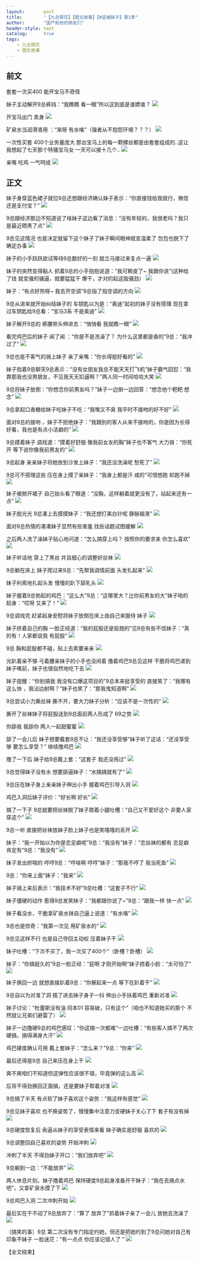 ```yaml
---
layout:       post
title:        "【九总探花】【图文故事】【#蓝裙妹子】第1季"
author:       "国产和他的朋友们"
header-style: text
catalog:      true
tags:
    - 九总探花
    - 图文故事
---
```


## 前文

套套一次买400 能开宝马不奇怪

妹子主动解开9总裤裆：“我瞧瞧 看一眼”所以这到底是谁嫖谁？
![](https://t.tmh7.app/tupian/forum/202411/29/013741zneiz77e7eeodjy9.gif)

开宝马出门 卖身
![](https://t.tmh7.app/tupian/forum/202411/29/013743yij7rq2yb72quoju.gif)

矿泉水当润滑液用 ：“来呀 有水咯”（强者从不抱怨环境？？？）
![](https://t.tmh7.app/tupian/forum/202411/29/014043qgwobw5njllxg8w1.gif)

一次性买套 400个业务量庞大 那台宝马上的每一颗螺丝都是由套套组成的..这让我想起了七天那个特骚宝马女 一天可以接十几个..
![](https://t.tmh7.app/tupian/forum/202411/29/013629y2wt2uww2qtw122w.gif)

亲嘴 吃鸡 一气呵成
![](https://t.tmh7.app/tupian/forum/202411/29/013628libjkjk0izebjkzb.gif)

## 正文

妹子身穿蓝色裙子就位9总还想跟经济确认妹子表示：“你直接钱给我就行，微信还是支付宝？”
![](https://t.tmh7.app/tupian/forum/202411/29/011317dxcnwklgzc81uig8.gif)

9总跟经济那边不知道说了啥妹子这边看了消息：“没有年轻的，我很老吗？我只是最近晒黑了点”
![](https://t.tmh7.app/tupian/forum/202411/29/011319qx332j135b43s833.gif)

9总见这情况 也是决定就留下这个妹子了妹子瞬间眼神就变温柔了 包包也脱下了确定办事
![](https://t.tmh7.app/tupian/forum/202411/29/011321mxllwqqsu7ccqu44.gif)

妹子的小手跃跃欲试等待9总数好的一刻 就立马接过来复点一遍
![](https://t.tmh7.app/tupian/forum/202411/29/011324qnx2o6rnc5tpkgup.gif)

妹子的突然变得黏人 抓着9总的小手抱抱说道：“我可赖皮了~ 我跟你说”(这种给了钱 就变骚的骚逼，就要猛猛干 爆干，才对的起这股骚劲）
![](https://t.tmh7.app/tupian/forum/202411/29/011327fju8xnixjastbtnn.gif)

妹子：“有点好热呀~ 我去开空调”9总指了指空调的方向 
![](https://t.tmh7.app/tupian/forum/202411/29/011329aas29y2yi99k9kqf.gif)

9总从进来就开始纠结妹子的 车钥匙以为是：“奥迪”起初的妹子没有搭理 现在拿过车钥匙给9总看：“宝马3系 不是奥迪”
![](https://t.tmh7.app/tupian/forum/202411/29/011332bhb6rssoj84tpsbw.gif)

妹子解开9总的 裤腰带头伸进去：“悄悄看 我就瞧一眼”
![](https://t.tmh7.app/tupian/forum/202411/29/011334b6r5z0h8hd5wws35.gif)

看完鸡巴后的妹子 闻了闻 ：“你是不是洗澡了？ 为什么这里都是香的”9总：“我冲过了”
![](https://t.tmh7.app/tupian/forum/202411/29/011339zxd0jdgfdbzewfvt.gif)

9总也是不客气的骑上妹子 亲了亲嘴：“你长得挺好看的”
![](https://t.tmh7.app/tupian/forum/202411/29/011347sg2235kkakadz4d2.gif)

妹子抱着9总聊天9总表示：“没有女朋友我总不能天天打飞机”妹子霸气回怼：“我靠那我也没男朋友，不见我天天扣逼啊？”两人同一时间哈哈大笑
![](https://t.tmh7.app/tupian/forum/202411/29/011355rrpyq66wnqvx6yvv.gif)

9总将妹子放倒：“你想念你前男友吗？”妹子一边倒一边回答：“想念他个粑粑 想念”
![](https://t.tmh7.app/tupian/forum/202411/29/011407mbq2fkf063ff76fq.gif)

9总拿起口香糖给妹子吃妹子不吃：“我嘴又不臭 我平时不接吻的好不好” 
![](https://t.tmh7.app/tupian/forum/202411/29/011417a9zsbs3q9599q3je.gif)

面对9总的接吻 ，妹子不拒绝妹子：“我跟别的客人从来不接吻的，你是因为长得好看，我也是有点小洁癖的” 
![](https://t.tmh7.app/tupian/forum/202411/29/011425jo5jzgy99qznnozt.gif)

9总摸着妹子 调戏道：“摸着好舒服 像我前女友的胸”妹子也不客气 大力骑：“你死开 等下说你像我前男友的” 
![](https://t.tmh7.app/tupian/forum/202411/29/011432l66x21u7g6t2t46u.gif)

9总起身 亲亲妹子将她放到沙发上妹子：“我还没洗澡呢 愁死了” 
![](https://t.tmh7.app/tupian/forum/202411/29/011445tnpthypnnt55rdpi.gif)

9总可不搭理这些 压在身上摸了亲妹子：“我身上都是汗 咸的”可惜想跑 却跑不掉 
![](https://t.tmh7.app/tupian/forum/202411/29/011502kjvyygggydt8ogv8.gif)

妹子被掀开裙子 自己抬头看了眼道：“没胸，这样躺着就更没有了，站起来还有一点” 
![](https://t.tmh7.app/tupian/forum/202411/29/011510jgx84gptx47g8pct.gif)

妹子脱光光 9总凑上去摸摸妹子：“我还想打美白针呢 静脉输液” 
![](https://t.tmh7.app/tupian/forum/202411/29/011521s0b37u8zu4l7g4yg.gif)

面对9总热情的凑凑妹子显然有些害羞 找些话题试图缓解 
![](https://t.tmh7.app/tupian/forum/202411/29/011527rxdpovnrzgmvw3ju.gif)

之后两人洗了澡妹子贴心地问道：“怎么搞穿上吗？ 按照你的要求来 你怎么喜欢” 
![](https://t.tmh7.app/tupian/forum/202411/29/011538d6sollo6bio6l6l2.gif)

妹子听话地 穿上了黑丝 并且细心的调整好丝袜 
![](https://t.tmh7.app/tupian/forum/202411/29/011549j9c90d4meaccc334.gif)

9总躺在床上 妹子爬过来9总：“先帮我调情前面 头发扎起来” 
![](https://t.tmh7.app/tupian/forum/202411/29/011556pzjza4aoj9y2by4t.gif)

妹子利索地扎起头发 慢慢的趴下舔乳头 
![](https://t.tmh7.app/tupian/forum/202411/29/011611d6gqsukut6qoqqse.gif)

妹子握着9总勃起的鸡巴：“这么大”9总：“这哪里大？比你前男友的大”妹子啪的起身：“哎呀 又来了！” 
![](https://t.tmh7.app/tupian/forum/202411/29/011625z0x30assjaa8fce4.gif)

9总调戏完 赶紧起身安慰将妹子放倒在床上由自己来服侍 妹子 
![](https://t.tmh7.app/tupian/forum/202411/29/011630ygqoqxxfwhprf3jj.gif)

妹子挤着自己的胸 一脸正经道：“我的屁股还是挺翘的”见9总有些不信妹子：“真的有！人家都说我 有屁股” 
![](https://t.tmh7.app/tupian/forum/202411/29/011638dcad8efsd078m8f5.gif)

9总 胸和屁股都不碰，贴上去索要亲亲 
![](https://t.tmh7.app/tupian/forum/202411/29/011656vasj9sjhh6qedkd9.gif)

光趴着亲不够 弓着腰亲妹子的小手也没闲着 撸着鸡巴9总见这样 干脆将鸡巴递到妹子嘴前，妹子也很自然地吃下去 
![](https://t.tmh7.app/tupian/forum/202411/29/011708uy49t5595vntqzqq.gif)

妹子提醒：“你别搞我 我没有口爆这项目的”9总本来挺享受的 直接笑了：“我哪有这么快 ，我沾边射啊？”妹子也笑了：“那我鬼知道啊” 
![](https://t.tmh7.app/tupian/forum/202411/29/011715egp6kqib7p0h0i65.gif)

9总尝试小力撕丝袜 撕不开，要大力妹子分析：“应该不是一次性的” 
![](https://t.tmh7.app/tupian/forum/202411/29/011722cpap0ewitpjbedlm.gif)

撕开了丝袜妹子将屁股送到9总面前两人形成了 69之势 
![](https://t.tmh7.app/tupian/forum/202411/29/011729wpzp68osl0c8ocbj.gif)

你舔我 我舔你 两人一起甜蜜蜜 
![](https://t.tmh7.app/tupian/forum/202411/29/011744e265v6m2evgq355x.gif)

舔了一会儿后 妹子想要戴套9总不让：“我还没享受够”妹子听了这话：“还没享受够 要怎么享受？” 继续撸鸡巴 
![](https://t.tmh7.app/tupian/forum/202411/29/011750bgzch3mxmxsj5eee.gif)

撸了一下后 妹子给9总戴上套：“这套子 我还没用过” 
![](https://t.tmh7.app/tupian/forum/202411/29/011755xgvut3g6wrf9nu5z.gif)

9总觉得妹子没有水 想要舔逼妹子：“水搞搞就有了” 
![](https://t.tmh7.app/tupian/forum/202411/29/011801nhma4tatam6baacd.gif)

9总压在妹子身上亲亲妹子伸出小手 握着鸡巴引导入洞 
![](https://t.tmh7.app/tupian/forum/202411/29/011808j5zh3qgh1z23hz83.gif)

鸡巴入洞后妹子评价：“好长啊 好长” 
![](https://t.tmh7.app/tupian/forum/202411/29/011815nkmkuukicnlmu5m8.gif)

搞了一下子 9总就要把丝袜脱了妹子蹬着小腿吐槽：“自己又不爱好这个 非要人家穿这个” 
![](https://t.tmh7.app/tupian/forum/202411/29/011835umck9592g9gvk9x5.gif)

9总一听 直接把丝袜放妹子脸上妹子也是笑嘻嘻的丢开 
![](https://t.tmh7.app/tupian/forum/202411/29/011849nnpxwiz2aironwrr.gif)

妹子：“我一开始以为你是恋足癖呢”9总：“我没有”妹子：“恋丝袜的都有 恋足癖肯定有”9总：“我没有” 
![](https://t.tmh7.app/tupian/forum/202411/29/011857gn840b4n20nnn5kk.gif)

妹子发出娇喘的 哼哼9总：“哼啥啊 哼哼”妹子：“那我不哼了 我当死鱼” 
![](https://t.tmh7.app/tupian/forum/202411/29/011910qfh4xea1fa7iufif.gif)

9总：“你来上面”妹子：“我来” 
![](https://t.tmh7.app/tupian/forum/202411/29/011918fyjnfg9ejm9jy99z.gif)

妹子骑上来后表示：“我技术不好”9总吐槽：“这套子不行” 
![](https://t.tmh7.app/tupian/forum/202411/29/011929zzx4ukr3ux4lp4he.gif)

妹子僵硬的动作 惹得9总发笑妹子：“我都跟你说了~”9总：“跟我一样 快一点” 
![](https://t.tmh7.app/tupian/forum/202411/29/011937zbrblrb5szlbzad5.gif)

妹子看没水，干脆拿矿泉水抹自己逼上说道：“有水咯” 
![](https://t.tmh7.app/tupian/forum/202411/29/011952jaqz0brdsbbhqsor.gif)

9总也是惊奇：“我第一次见 用矿泉水的” 
![](https://t.tmh7.app/tupian/forum/202411/29/012005f7w11qoko2hg1kbz.gif)

9总见这样不行 也是自己夺回主动权 压着妹子干 
![](https://t.tmh7.app/tupian/forum/202411/29/012015lq5gl93pghv6eh9l.gif)

妹子吐槽：“下次不买了，我一次买了400个”（卧槽？卧槽） 
![](https://t.tmh7.app/tupian/forum/202411/29/012024cletlwibwhn70ow2.gif)

妹子：“你搞挺久的”9总一脸正经：“屁啊 才刚开始啊”妹子捂着小脸：“太可怕了” 
![](https://t.tmh7.app/tupian/forum/202411/29/012036uqqr3n6ibz638tsi.gif)

妹子换回一边 就想直接趴着9总：“你撅起来一点 等下在趴着干” 
![](https://t.tmh7.app/tupian/forum/202411/29/012041pn0ro0senn0uzn0e.gif)

9总自以为对准了洞 插了进去妹子身子一抖 伸出小手扶着鸡巴 重新对准 
![](https://t.tmh7.app/tupian/forum/202411/29/012048wo9nzgi41orrg4f7.gif)

妹子讨论：“杜蕾斯没有油 冈本01 容易破，只有这个”（咱也不知道她买的那个 不然就让兄弟们避雷了） 
![](https://t.tmh7.app/tupian/forum/202411/29/012103vz2qd8ttq69n2iqn.gif)

妹子一边撸硬9总的鸡巴感叹：“你这搞一次都难”一边吐槽：“有些客人搞不了两次硬搞，搞得满身大汗” 
![](https://t.tmh7.app/tupian/forum/202411/29/012119p5ngjgxum9udtfhd.gif)

鸡巴硬度确认可用 戴上套妹子：“怎么来？”9总：“你来” 
![](https://t.tmh7.app/tupian/forum/202411/29/012126xcbj5s77mzqjjq7s.gif)

最后还得是9总 自己来压在身上干 
![](https://t.tmh7.app/tupian/forum/202411/29/012145fa22hj5fhegfnzjy.gif)

爽不爽咱们不知道但这弹性应该很不错，毕竟弹的这么高 
![](https://t.tmh7.app/tupian/forum/202411/29/012150g0djvkcmyqkcmrk0.gif)

后背不得劲换回正面搞，还是要妹子帮着对准 
![](https://t.tmh7.app/tupian/forum/202411/29/012206fovkrerkxqwrfh1q.gif)

9总搞了半天 有点软了妹子喜欢这个姿势：“我这样有感觉” 
![](https://t.tmh7.app/tupian/forum/202411/29/012220x4sej5kc4xy54qxk.gif)

9总见妹子喜欢 也不换姿势了，慢慢集中注意力变硬妹子关心了下 套子有没有掉 
![](https://t.tmh7.app/tupian/forum/202411/29/012232uoq0er55z5ine5x0.gif)

9总硬度恢复后 肏逼从妹子的享受表情来看 妹子确实是舒服 喜欢的 
![](https://t.tmh7.app/tupian/forum/202411/29/012245kubkkqb09giibs0i.gif)

9总调整回自己喜欢的姿势 开始冲刺 
![](https://t.tmh7.app/tupian/forum/202411/29/012300nkn0c3kvsgs56v16.gif)

冲刺了半天 不得劲妹子开口：“我们放弃吧” 
![](https://t.tmh7.app/tupian/forum/202411/29/012313ubh988klyz1zkl91.gif)

9总躺到一边：“不能放弃” 
![](https://t.tmh7.app/tupian/forum/202411/29/012321xdqyl042skzwqlb0.gif)

两人休息片刻，妹子撸着鸡巴 保持硬度9总起身准备开干妹子：“我在去搞点水吧”，又拿矿泉水摸了下 
![](https://t.tmh7.app/tupian/forum/202411/29/012330qffqqblmf2ffzqcm.gif)

9总鸡巴入洞 二次冲刺开始 
![](https://t.tmh7.app/tupian/forum/202411/29/012343tb8wbwityak9y1qb.gif)

最后实在干不动了9总放弃了：“算了 放弃了”抓着妹子亲了一会儿 放她去洗澡了 
![](https://t.tmh7.app/tupian/forum/202411/29/012350rhspxu422gh6n46n.gif)

（搞笑的事）9总 第二次没有专门指定约她，但还是把她约到了9总问她对自己有印象不妹子 一脸迷茫：“有一点点 你应该记错人了 ”
![](https://t.tmh7.app/tupian/forum/202411/29/012403r2ggoc558ifhztbf.gif)

【全文结束】